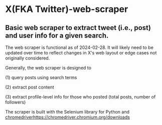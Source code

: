 # X(FKA Twitter)-web-scraper
## Basic web scraper to extract tweet (i.e., post) and user info for a given search. 

The web scraper is functional as of 2024-02-28. It will likely need to be updated over time to reflect changes in X's web layout or edge cases not originally considered.

Generally, the web scraper is designed to

(1) query posts using search terms

(2) extract post content 

(3) extract profile-level info for those who posted (total posts, number of followers)

The scraper is built with the Selenium library for Python and [chromedriver](https://chromedriver.chromium.org/downloads)https://chromedriver.chromium.org/downloads



